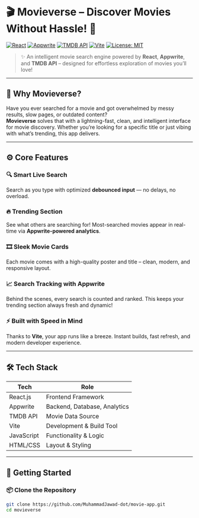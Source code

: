 # 🎬 Movieverse – Discover Movies Without Hassle! 🚀

[![React](https://img.shields.io/badge/React-20232A?style=for-the-badge&logo=react&logoColor=61DAFB)](https://reactjs.org/)
[![Appwrite](https://img.shields.io/badge/Appwrite-F02E65?style=for-the-badge&logo=appwrite&logoColor=fff)](https://appwrite.io/)
[![TMDB API](https://img.shields.io/badge/TMDB-01B4E4?style=for-the-badge&logo=tmdb&logoColor=fff)](https://www.themoviedb.org/)
[![Vite](https://img.shields.io/badge/Vite-646CFF?style=for-the-badge&logo=vite&logoColor=fff)](https://vitejs.dev/)
[![License: MIT](https://img.shields.io/badge/License-MIT-yellow.svg?style=for-the-badge)](https://opensource.org/licenses/MIT)

> ✨ An intelligent movie search engine powered by **React**, **Appwrite**, and **TMDB API** – designed for effortless exploration of movies you’ll love!

---

## 🧠 Why Movieverse?

Have you ever searched for a movie and got overwhelmed by messy results, slow pages, or outdated content?  
**Movieverse** solves that with a lightning-fast, clean, and intelligent interface for movie discovery. Whether you’re looking for a specific title or just vibing with what’s trending, this app delivers.

---

## ⚙️ Core Features

### 🔍 Smart Live Search  
Search as you type with optimized **debounced input** — no delays, no overload.

### 🔥 Trending Section  
See what others are searching for! Most-searched movies appear in real-time via **Appwrite-powered analytics**.

### 🎞️ Sleek Movie Cards  
Each movie comes with a high-quality poster and title – clean, modern, and responsive layout.

### 📈 Search Tracking with Appwrite  
Behind the scenes, every search is counted and ranked. This keeps your trending section always fresh and dynamic!

### ⚡ Built with Speed in Mind  
Thanks to **Vite**, your app runs like a breeze. Instant builds, fast refresh, and modern developer experience.

---

## 🛠️ Tech Stack

| Tech        | Role                            |
|-------------|---------------------------------|
| React.js    | Frontend Framework              |
| Appwrite    | Backend, Database, Analytics    |
| TMDB API    | Movie Data Source               |
| Vite        | Development & Build Tool        |
| JavaScript  | Functionality & Logic           |
| HTML/CSS    | Layout & Styling                |

---

## 🚀 Getting Started

### 📦 Clone the Repository

```bash
git clone https://github.com/MuhammadJawad-dot/movie-app.git
cd movieverse





